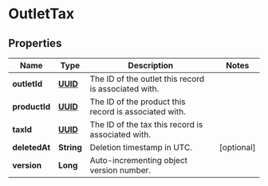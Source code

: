 
# OutletTax

## Properties
Name | Type | Description | Notes
------------ | ------------- | ------------- | -------------
**outletId** | [**UUID**](UUID.md) | The ID of the outlet this record is associated with. | 
**productId** | [**UUID**](UUID.md) | The ID of the product this record is associated with. | 
**taxId** | [**UUID**](UUID.md) | The ID of the tax this record is associated with. | 
**deletedAt** | **String** | Deletion timestamp in UTC. |  [optional]
**version** | **Long** | Auto-incrementing object version number. | 



